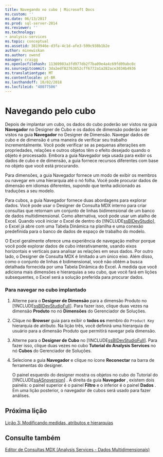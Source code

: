 ```yaml
---
title: Navegando no cubo | Microsoft Docs
ms.custom: ''
ms.date: 06/13/2017
ms.prod: sql-server-2014
ms.reviewer: ''
ms.technology:
- analysis-services
ms.topic: conceptual
ms.assetid: 3819946e-d3fa-4c1d-afe3-599c938b1b2e
author: minewiskan
ms.author: owend
manager: craigg
ms.openlocfilehash: 11369983a3fd977db2f7ba09e4a4c69fd09abc0c
ms.sourcegitcommit: 3da2edf82763852cff6772a1a282ace3034b4936
ms.translationtype: MT
ms.contentlocale: pt-BR
ms.lasthandoff: 10/02/2018
ms.locfileid: "48077506"
---
```

# <a name="browsing-the-cube"></a>Navegando pelo cubo
  Depois de implantar um cubo, os dados do cubo poderão ser vistos na guia **Navegador** no Designer de Cubo e os dados de dimensão poderão ser vistos na guia **Navegador** no Designer de Dimensão. Navegar dados de cubo e de dimensão é uma maneira de verificar seu trabalho incrementalmente. Você pode verificar se as pequenas alterações em propriedades, relações e outros objetos têm o efeito desejado quando o objeto é processado. Embora a guia Navegador seja usada para exibir os dados de cubo e de dimensão, a guia fornece recursos diferentes com base no objeto que você está procurando.  
  
 Para dimensões, a guia Navegador fornece um modo de exibir os membros ou navegar em uma hierarquia até o nó folha. Você pode procurar dados de dimensão em idiomas diferentes, supondo que tenha adicionado as traduções a seu modelo.  
  
 Para cubos, a guia Navegador fornece duas abordagens para explorar dados. Você pode usar o Designer de Consulta MDX interno para criar consultas que retornam um conjunto de linhas bidimensional de um banco de dados multidimensional. Como alternativa, você pode usar um atalho de Excel. Quando você iniciar o Excel de dentro do [!INCLUDE[ssBIDevStudio](../includes/ssbidevstudio-md.md)], o Excel já abre com uma Tabela Dinâmica na planilha e uma conexão predefinida para o banco de dados de espaço de trabalho do modelo.  
  
 O Excel geralmente oferece uma experiência de navegação melhor porque você pode explorar dados de cubo interativamente, usando eixos horizontais e verticais para analisar as relações em seus dados. Por outro lado, o Designer de Consulta MDX é limitado a um único eixo. Além disso, como o conjunto de linhas é bidimensional, você não obtém a busca detalhada fornecida por uma Tabela Dinâmica do Excel. À medida que você adiciona mais dimensões e hierarquias a seu cubo, que você fará em lições subsequentes, o Excel será a solução preferida para procurar dados.  
  
### <a name="to-browse-the-deployed-cube"></a>Para navegar no cubo implantado  
  
1.  Alterne para o **Designer de Dimensão** para a dimensão Produto no [!INCLUDE[ssBIDevStudioFull](../includes/ssbidevstudiofull-md.md)]. Para fazer isso, clique duas vezes na dimensão **Produto** no nó **Dimensões** do Gerenciador de Soluções.  
  
2.  Clique no **Browser** guia para exibir o **todos os** membro do `Product Key` hierarquia de atributo. Na lição três, você definirá uma hierarquia de usuário para a dimensão Produto que permitirá navegar pela dimensão.  
  
3.  Alterne para o **Designer de Cubo** no [!INCLUDE[ssBIDevStudioFull](../includes/ssbidevstudiofull-md.md)]. Para fazer isso, clique duas vezes no cubo **Tutorial do Analysis Services** no nó **Cubos** do Gerenciador de Soluções.  
  
4.  Selecione a guia **Navegador** e clique no ícone **Reconectar** na barra de ferramentas do designer.  
  
     O painel esquerdo do designer mostra os objetos no cubo do Tutorial do [!INCLUDE[ssASnoversion](../includes/ssasnoversion-md.md)] . À direita da guia **Navegador** , existem dois painéis: o painel superior é o painel **Filtro** e o inferior é o painel **Dados** . Em uma lição posterior, o navegador de cubos será usado para fazer análises.  
  
## <a name="next-lesson"></a>Próxima lição  
 [Lição 3: Modificando medidas, atributos e hierarquias](lesson-3-modifying-measures-attributes-and-hierarchies.md)  
  
## <a name="see-also"></a>Consulte também  
 [Editor de Consultas MDX &#40;Analysis Services - Dados Multidimensionais&#41;](mdx-query-editor-analysis-services-multidimensional-data.md)  
  
  
